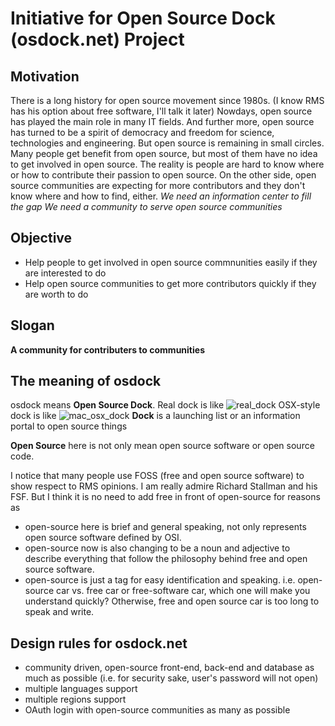 # Initiative for Open Source Dock (osdock.net) Project

## Motivation

There is a long history for open source movement since 1980s. (I know RMS has his option about free software, I'll talk it later)
Nowdays, open source has played the main role in many IT fields.
And further more, open source has turned to be a spirit of democracy and freedom for science, technologies and engineering. 
But open source is remaining in small circles.
Many people get benefit from open source, but most of them have no idea to get involved in open source.
The reality is people are hard to know where or how to contribute their passion to open source. 
On the other side, open source communities are expecting for more contributors and they don't know where and how to find, either. 
*We need an information center to fill the gap*
*We need a community to serve open source communities*

## Objective

- Help people to get involved in open source commnunities easily if they are interested to do
- Help open source communities to get more contributors quickly if they are worth to do

## Slogan

**A community for contributers to communities**

## The meaning of osdock 
osdock means **Open Source Dock**.
Real dock is like 
![real_dock](http://tlg.live.mediaspanonline.com/assets/7573090/LaMarinaAcapulco-new-dock.jpg)
OSX-style dock is like
![mac_osx_dock](http://img.gawkerassets.com/img/18ixj2mrc1gsyjpg/ku-xlarge.jpg)
**Dock** is a launching list or an information portal to open source things

**Open Source** here is not only mean open source software or open source code.

I notice that many people use FOSS (free and open source software) to show respect to RMS opinions.
I am really admire Richard Stallman and his FSF.
But I think it is no need to add free in front of open-source for reasons as
- open-source here is brief and general speaking, not only represents open source software defined by OSI.
- open-source now is also changing to be a noun and adjective to describe everything that follow the philosophy behind free and open source software.
- open-source is just a tag for easy identification and speaking. i.e. open-source car vs. free car or free-software car, which one will make you understand quickly? Otherwise, free and open source car is too long to speak and write.  

## Design rules for osdock.net

- community driven, open-source front-end, back-end and database as much as possible (i.e. for security sake, user's password will not open)
- multiple languages support
- multiple regions support
- OAuth login with open-source communities as many as possible





